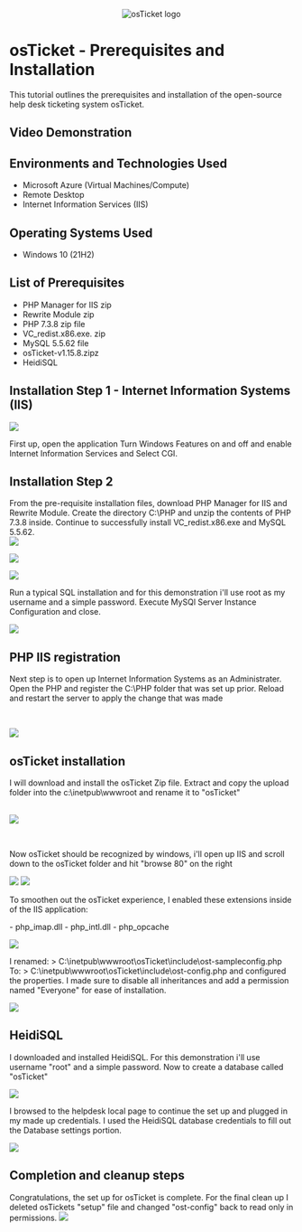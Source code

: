 <p align="center">
<img src="https://i.imgur.com/Clzj7Xs.png" alt="osTicket logo"/>
</p>

<h1>osTicket - Prerequisites and Installation</h1>
This tutorial outlines the prerequisites and installation of the open-source help desk ticketing system osTicket.<br />


<h2>Video Demonstration</h2>


<h2>Environments and Technologies Used</h2>

- Microsoft Azure (Virtual Machines/Compute)
- Remote Desktop
- Internet Information Services (IIS)

<h2>Operating Systems Used </h2>

- Windows 10</b> (21H2)

<h2>List of Prerequisites</h2>

- PHP Manager for IIS zip
- Rewrite Module zip 
- PHP 7.3.8 zip file
- VC_redist.x86.exe. zip 
- MySQL 5.5.62 file
- osTicket-v1.15.8.zipz
- HeidiSQL

<h2>Installation Step 1 - Internet Information Systems (IIS)</h2>

<p>
<img src="https://cdn.discordapp.com/attachments/858652485262639115/1095988353998000148/image.png"/>
</p>
<p>
 First up, open the application Turn Windows Features on and off and enable Internet Information Services and Select CGI.
<p>
<h2>Installation Step 2</h2>
<p>

From the pre-requisite installation files, download  PHP Manager for IIS and Rewrite Module. Create the directory C:\PHP and unzip the contents of PHP 7.3.8 inside. Continue to successfully install VC_redist.x86.exe and MySQL 5.5.62.
<br />
<img src="https://cdn.discordapp.com/attachments/858652485262639115/1095996534698541177/image.png"/>
<p>
<img src="https://cdn.discordapp.com/attachments/858652485262639115/1095990942491750481/image.png"/>
<p>
<img src="https://cdn.discordapp.com/attachments/858652485262639115/1095995114838577242/image.png"/>
<p>
</p>
Run a typical SQL installation and for this demonstration i'll use root as my username and a simple password. Execute MySQl Server Instance Configuration and close.
<p>
<img src="https://cdn.discordapp.com/attachments/858652485262639115/1095997028431052848/image.png"/>
</p>
<p>
<h2>PHP IIS registration</h2>
<p>
Next step is to open up Internet Information Systems as an Administrater. Open the PHP and register the C:\PHP folder that was set up prior. Reload and restart the server to apply the change that was made 
</p>
<br />

<p>
<img src="https://cdn.discordapp.com/attachments/858652485262639115/1095998038218113034/image.png"/>
</p>
<h2>osTicket installation</h2>
<p>
I will download and install the osTicket Zip file. Extract and copy the upload folder into the c:\inetpub\wwwroot and rename it to "osTicket"
</p>
<br />

<img src="https://cdn.discordapp.com/attachments/858652485262639115/1095999344915779606/image.png"/>
<p>
</p>
<br />

Now osTicket should be recognized by windows, i'll open up IIS and scroll down to the osTicket folder and hit "browse 80" on the right
<p>
<img src="https://cdn.discordapp.com/attachments/858652485262639115/1096000241678950400/image.png"/>
<img src="https://cdn.discordapp.com/attachments/858652485262639115/1096000426433843320/image.png"/>
<p>
To smoothen out the osTicket experience, I enabled these extensions inside of the IIS application:
</p>
 - php_imap.dll
 - php_intl.dll
 - php_opcache 
<p>
</p>
<img src="https://cdn.discordapp.com/attachments/858652485262639115/1096000849957900318/image.png"/>
<p>
<p>
</p>
 I renamed: > C:\inetpub\wwwroot\osTicket\include\ost-sampleconfig.php To: > C:\inetpub\wwwroot\osTicket\include\ost-config.php and configured the properties. I made sure to disable all inheritances and add a permission named "Everyone" for ease of installation. 
<p>
</p>
<img src="https://cdn.discordapp.com/attachments/858652485262639115/1096002299027017788/image.png"/>
<p>
<h2>HeidiSQL</h2>
</p>
I downloaded and installed HeidiSQL. For this demonstration i'll use username "root" and a simple password. Now to create a database called "osTicket"
<p>
<img src="https://cdn.discordapp.com/attachments/858652485262639115/1096003610598441000/image.png"/>
<p>
<p>

I browsed to the helpdesk local page to continue the set up and plugged in my made up credentials. I used the HeidiSQL database credentials to fill out the Database settings portion.
<p>
<img src="https://cdn.discordapp.com/attachments/858652485262639115/1096003887871311912/image.png"/>
<p>
<h2>Completion and cleanup steps</h2>
<p>
Congratulations, the set up for osTicket is complete. For the final clean up I deleted osTickets "setup" file and changed "ost-config" back to read only in permissions.

<img src="https://cdn.discordapp.com/attachments/858652485262639115/1096004142331338792/image.png"/>
